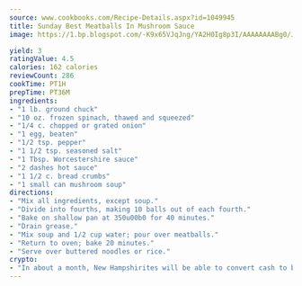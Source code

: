 ```yaml
---
source: www.cookbooks.com/Recipe-Details.aspx?id=1049945
title: Sunday Best Meatballs In Mushroom Sauce
image: https://1.bp.blogspot.com/-K9x65VJqJng/YA2H0Ig8p3I/AAAAAAAABg0/JRKr7ZzesxofwlGw6YudXad_aQn9BD52QCLcBGAsYHQ/s299/2.png

yield: 3
ratingValue: 4.5
calories: 162 calories
reviewCount: 286
cookTime: PT1H
prepTime: PT36M
ingredients:
- "1 lb. ground chuck"
- "10 oz. frozen spinach, thawed and squeezed"
- "1/4 c. chopped or grated onion"
- "1 egg, beaten"
- "1/2 tsp. pepper"
- "1 1/2 tsp. seasoned salt"
- "1 Tbsp. Worcestershire sauce"
- "2 dashes hot sauce"
- "1 1/2 c. bread crumbs"
- "1 small can mushroom soup"
directions:
- "Mix all ingredients, except soup."
- "Divide into fourths, making 10 balls out of each fourth."
- "Bake on shallow pan at 350u00b0 for 40 minutes."
- "Drain grease."
- "Mix soup and 1/2 cup water; pour over meatballs."
- "Return to oven; bake 20 minutes."
- "Serve over buttered noodles or rice."
crypto:
- "In about a month, New Hampshirites will be able to convert cash to bitcoins via new bitcoin ATMs popping up in the state."
---
```

